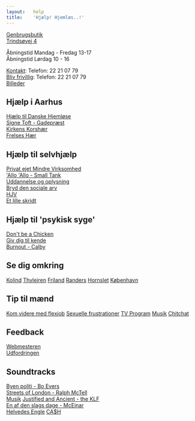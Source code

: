 ```yaml
---
layout:   help
title:    'Hjælp! Hjemløs..!'
---
```


[Genbrugsbutik](http://hjælptilhjemløse.dk)  
[Trindsøvej 4](https://www.google.com/maps/place/Trindsøvej+4,+8000+Aarhus/)

Åbningstid Mandag - Fredag 13-17  
Åbningstid Lørdag 10 - 16  

[Kontakt](http://hjælptilhjemløse.dk): Telefon: 22 21 07 79  
[Bliv frivillig](http://hjælptilhjemløse.dk): Telefon: 22 21 07 79  
[Billeder](billeder)

Hjælp i Aarhus
----
[Hjælp til Danske Hjemløse](https://www.facebook.com/groups/425487298105126)  
[Signe Toft - Gadepræst](https://www.facebook.com/signe.toft.54)  
[Kirkens Korshær](https://kirkenskorshaer.dk/aarhus)  
[Frelses Hær](https://www.frelsenshaer.dk/hjaelp/vaeresteder/)  

Hjælp til selvhjælp
----
[Privat ejet Mindre Virksomhed](https://virksomhedsguiden.dk/content/ydelser/vaelg-virksomhedsform/)  
['Allo 'Allo - Small Tank](https://youtu.be/Im9xsytmuDk)  
[Uddannelse og oplysning](https://youtu.be/0fxzMP-3YD4)  
[Bryd den sociale arv](https://youtu.be/7YkDmDJthhg)  
[HJV](https://www.hjv.dk/Sider/default.aspx)  
[Et lille skridt](https://youtu.be/060A15ELz00)  

Hjælp til 'psykisk syge'
----
[Don't be a Chicken](https://youtu.be/DTP9__vi3d4)  
[Giv dig til kende](https://youtu.be/iAtvnhwxOpM)  
[Burnout - Calby](https://youtu.be/jDrUwP09w74)

Se dig omkring
----
[Kolind](https://www.facebook.com/kafekolind/)
[Thylejren](https://www.facebook.com/groups/1696465363914014)
[Friland](https://start.friland.org)
[Randers](https://www.randers.dk/borger/socialt/socialt-udsatte/vaeresteder/)
[Hornslet](https://www.youtube.com/watch?v=zlNY5tLWyYQ)
[København](https://www.christiania.org)

Tip til mænd
----
[Kom videre med flexjob](https://se.indeed.com/jobs?l=Skåne)
[Sexuelle frustrationer](sex)
[TV Program](tvprogram)
[Musik](musik)
[Chitchat](intercom)

Feedback
----
[Webmesteren](feedback)  
[Udfordringen](https://udfordringen.dk)  

Soundtracks
----
[Byen politi - Bo Evers](https://youtu.be/5wfDkpbd4hk)  
[Streets of London - Ralph McTell](https://youtu.be/DiWomXklfv8)  
[Musik](https://kafekolindmusikprojekt.dk)
[Justified and Ancient - the KLF](https://youtu.be/-_O2BCoo-C8)  
[En af den slags dage - McEinar](https://youtu.be/2XKPF7D5wg0)  
[Helvedes Engle](https://youtu.be/9pH4W9b8upk)
[CA$H](https://youtu.be/oDd32K-mOVw)  


